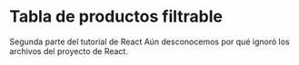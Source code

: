 # Tabla de productos filtrable
Segunda parte del tutorial de React
Aún desconocemos por qué ignoró los archivos del proyecto de React.
